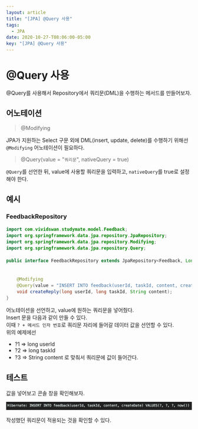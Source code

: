 ```yaml
---
layout: article
title: "[JPA] @Query 사용"
tags:
  - JPA
date: 2020-10-27-T08:06:00-05:00
key: "[JPA] @Query 사용"
---
```


# @Query 사용

@Query를 사용해서 Repository에서 쿼리문(DML)을 수행하는 메서드를 만들어보자.<br>

<!--more-->

## 어노테이션

> @Modifying

JPA가 지원하는 Select 구문 외에 DML(insert, update, delete)를 수행하기 위해선 `@Modifying` 어노테이션이 필요하다.

> @Query(value = "`쿼리문`", nativeQuery = true)

`@Query`를 선언한 뒤, value에 사용할 쿼리문을 입력하고, `nativeQuery`를 true로 설정해야 한다.<br>

## 예시

### FeedbackRepository

```java
import com.vividswan.studymate.model.Feedback;
import org.springframework.data.jpa.repository.JpaRepository;
import org.springframework.data.jpa.repository.Modifying;
import org.springframework.data.jpa.repository.Query;

public interface FeedbackRepository extends JpaRepository<Feedback, Long> {


    @Modifying
    @Query(value = "INSERT INTO feedback(userId, taskId, content, createDate) VALUES(?1, ?2, ?3, now())",nativeQuery = true)
    void createReply(long userId, long taskId, String content);
}
```

어노테이션을 선언하고, value에 원하는 쿼리문을 넣어줬다.<br>
Insert 문을 다음과 같이 만들 수 있다.<br>
이때 `? + 메서드 인자 번호`로 쿼리문 자리에 들어갈 데이터 값을 선언할 수 있다.<br>
위의 예제에선
- ?1 => long userId
- ?2 => long taskId
- ?3 => String content
로 맞춰서 쿼리문에 값이 들어간다.<br>

## 테스트

값을 넣어보고 콘솔 창을 확인해보자.<br>

![1](/assets/images/201027-1.png)

작성했던 쿼리문이 적용되는 것을 확인할 수 있다.<br>
